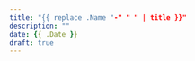 ```yaml
---
title: "{{ replace .Name "-" " " | title }}"
description: ""
date: {{ .Date }}
draft: true
---
```



